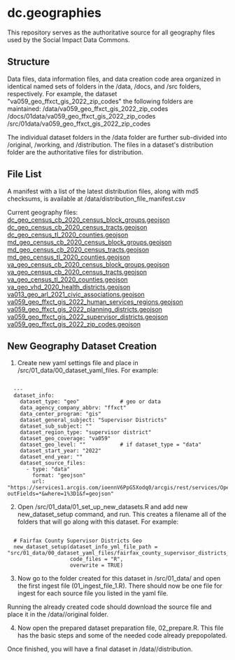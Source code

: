 # dc.geographies

This repository serves as the authoritative source for all geography files used by the Social Impact Data Commons.


## Structure
Data files, data information files, and data creation code area organized in identical named sets of folders in the /data, /docs, and /src folders, respectively.
For example, the dataset "va059_geo_ffxct_gis_2022_zip_codes" the following folders are maintained:
/data/va059_geo_ffxct_gis_2022_zip_codes
/docs/01data/va059_geo_ffxct_gis_2022_zip_codes
/src/01data/va059_geo_ffxct_gis_2022_zip_codes

The individual dataset folders in the /data folder are further sub-divided into /original, /working, and /distribution.
The files in a dataset's distribution folder are the authoritative files for distribution.  

## File List
A manifest with a list of the latest distribution files, along with md5 checksums, is available at /data/distribution_file_manifest.csv

Current geography files:<br />
[dc_geo_census_cb_2020_census_block_groups.geojson](data/dc_geo_census_cb_2020_census_block_groups/distribution/dc_geo_census_cb_2020_census_block_groups.geojson)<br /> [dc_geo_census_cb_2020_census_tracts.geojson](data/dc_geo_census_cb_2020_census_tracts/distribution/dc_geo_census_cb_2020_census_tracts.geojson)<br /> [dc_geo_census_tl_2020_counties.geojson](data/dc_geo_census_tl_2020_counties/distribution/dc_geo_census_tl_2020_counties.geojson)<br /> [md_geo_census_cb_2020_census_block_groups.geojson](data/md_geo_census_cb_2020_census_block_groups/distribution/md_geo_census_cb_2020_census_block_groups.geojson)<br /> [md_geo_census_cb_2020_census_tracts.geojson](data/md_geo_census_cb_2020_census_tracts/distribution/md_geo_census_cb_2020_census_tracts.geojson)<br /> [md_geo_census_tl_2020_counties.geojson](data/md_geo_census_tl_2020_counties/distribution/md_geo_census_tl_2020_counties.geojson)<br /> [va_geo_census_cb_2020_census_block_groups.geojson](data/va_geo_census_cb_2020_census_block_groups/distribution/va_geo_census_cb_2020_census_block_groups.geojson)<br /> [va_geo_census_cb_2020_census_tracts.geojson](data/va_geo_census_cb_2020_census_tracts/distribution/va_geo_census_cb_2020_census_tracts.geojson)<br /> [va_geo_census_tl_2020_counties.geojson](data/va_geo_census_tl_2020_counties/distribution/va_geo_census_tl_2020_counties.geojson)<br /> [va_geo_vhd_2020_health_districts.geojson](data/va_geo_vhd_2020_health_districts/distribution/va_geo_vhd_2020_health_districts.geojson)<br /> [va013_geo_arl_2021_civic_associations.geojson](data/va013_geo_arl_2021_civic_associations/distribution/va013_geo_arl_2021_civic_associations.geojson)<br /> [va059_geo_ffxct_gis_2022_human_services_regions.geojson](data/va059_geo_ffxct_gis_2022_human_services_regions/distribution/va059_geo_ffxct_gis_2022_human_services_regions.geojson)<br /> [va059_geo_ffxct_gis_2022_planning_districts.geojson](data/va059_geo_ffxct_gis_2022_planning_districts/distribution/va059_geo_ffxct_gis_2022_planning_districts.geojson)<br /> [va059_geo_ffxct_gis_2022_supervisor_districts.geojson](data/va059_geo_ffxct_gis_2022_supervisor_districts/distribution/va059_geo_ffxct_gis_2022_supervisor_districts.geojson)<br /> [va059_geo_ffxct_gis_2022_zip_codes.geojson](data/va059_geo_ffxct_gis_2022_zip_codes/distribution/va059_geo_ffxct_gis_2022_zip_codes.geojson)<br />

## New Geography Dataset Creation
1. Create new yaml settings file and place in /src/01_data/00_dataset_yaml_files. For example:
<pre><code>
  ---
  dataset_info:
    dataset_type: "geo"             # geo or data
    data_agency_company_abbrv: "ffxct"
    data_center_program: "gis"
    dataset_general_subject: "Supervisor Districts"
    dataset_sub_subject: ""
    dataset_region_type: "supervisor district"
    dataset_geo_coverage: "va059"
    dataset_geo_level: ""           # if dataset_type = "data"
    dataset_start_year: "2022"
    dataset_end_year: ""
    dataset_source_files:
      - type: "data"
        format: "geojson"
        url: "https://services1.arcgis.com/ioennV6PpG5Xodq0/arcgis/rest/services/OpenData_S1/FeatureServer/17/query?outFields=*&where=1%3D1&f=geojson"
</code></pre>

2. Open /src/01_data/01_set_up_new_datasets.R and add new new_dataset_setup command, and run. This creates a filename all of the folders that will go along with this dataset. For example:
<pre><code>
  # Fairfax County Supervisor Districts Geo
  new_dataset_setup(dataset_info_yml_file_path = "src/01_data/00_dataset_yaml_files/fairfax_county_supervisor_districts_geo.yml",
                    code_files = "R",
                    overwrite = TRUE)
</code></pre>

3. Now go to the folder created for this dataset in /src/01_data/<name of new dataset> and open the first ingest file (01_ingest_file_1.R). There should now be one file for ingest for each source file you listed in the yaml file.

Running the already created code should download the source file and place it in the /data/<name of new dataset>/original folder.

4. Now open the prepared dataset preparation file, 02_prepare.R. 
This file has the basic steps and some of the needed code already prepopolated.

Once finished, you will have a final dataset in /data/<name of new dataset>/distribution.
